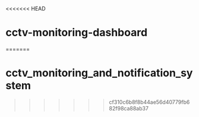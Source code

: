<<<<<<< HEAD
# cctv-monitoring-dashboard
=======
# cctv_monitoring_and_notification_system
>>>>>>> cf310c6b8f8b44ae56d40779fb682f98ca88ab37

